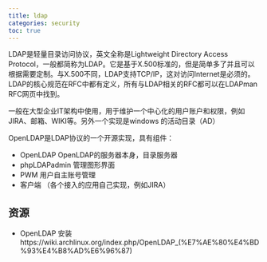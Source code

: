 ```yaml
---
title: ldap
categories: security
toc: true
---
```


LDAP是轻量目录访问协议，英文全称是Lightweight Directory Access Protocol，一般都简称为LDAP。它是基于X.500标准的，但是简单多了并且可以根据需要定制。与X.500不同，LDAP支持TCP/IP，这对访问Internet是必须的。LDAP的核心规范在RFC中都有定义，所有与LDAP相关的RFC都可以在LDAPman RFC网页中找到。

一般在大型企业IT架构中使用，用于维护一个中心化的用户账户和权限，例如JIRA、邮箱、WIKI等。另外一个实现是windows 的活动目录（AD）

OpenLDAP是LDAP协议的一个开源实现，具有组件：

- OpenLDAP OpenLDAP的服务器本身，目录服务器
- phpLDAPadmin 管理图形界面
- PWM 用户自主账号管理
- 客户端 （各个接入的应用自己实现，例如JIRA）

## 资源

- OpenLDAP 安装https://wiki.archlinux.org/index.php/OpenLDAP_(%E7%AE%80%E4%BD%93%E4%B8%AD%E6%96%87)
